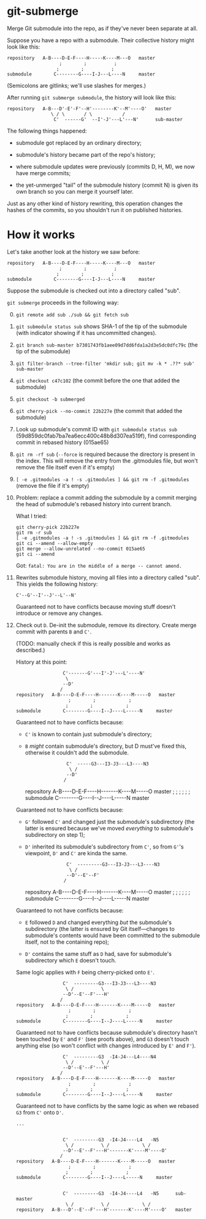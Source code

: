 git-submerge
============

Merge Git submodule into the repo, as if they've never been separate at all.



Suppose you have a repo with a submodule. Their collective history might look
like this:

    repository   A-B----D-E-F----H-----K----M---O   master
                       ;        ;          ;
                      ;        ;          ;
    submodule        C--------G----I-J---L----N     master

(Semicolons are gitlinks; we'll use slashes for merges.)

After running `git submerge submodule`, the history will look like this:

    repository   A-B---D'-E'-F'--H'--------K'--M'----O'   master
                    \ / \       / \           /
                     C'  ------G'  --I'-J'---L'---N'      sub-master

The following things happened:

* submodule got replaced by an ordinary directory;

* submodule's history became part of the repo's history;

* where submodule updates were previously (commits D, H, M), we now have merge
  commits;

* the yet-unmerged "tail" of the submodule history (commit N) is given its own
  branch so you can merge it yourself later.

Just as any other kind of history rewriting, this operation changes the hashes
of the commits, so you shouldn't run it on published histories.


How it works
============

Let's take another look at the history we saw before:

    repository   A-B----D-E-F----H-----K----M---O   master
                       ;        ;          ;
                      ;        ;          ;
    submodule        C--------G----I-J---L----N     master

Suppose the submodule is checked out into a directory called "sub".

`git submerge` proceeds in the following way:

0.  `git remote add sub ./sub && git fetch sub`
1.  `git submodule status sub` shows SHA-1 of the tip of the submodule (with indicator showing if it has uncommitted changes).
2.  `git branch sub-master b7301743fb1aee09d7dd6fda1a2d3e5dc0dfc79c` (the tip of the submodule)
3.  `git filter-branch --tree-filter 'mkdir sub; git mv -k * .??* sub' sub-master`
4.  `git checkout c47c102` (the commit before the one that added the submodule)
5.  `git checkout -b submerged`
6.  `git cherry-pick --no-commit 22b227e` (the commit that added the submodule)
7.  Look up submodule's commit ID with `git submodule status sub` (59d859dc0fab7ba7ea6ecc400c48b8d307ea519f), find corresponding commit in rebased history (015ae65)
7.  `git rm -rf sub` (`--force` is required because the directory is present in the index. This will remove the entry from the .gitmodules file, but won't remove the file itself even if it's empty)
8.  `[ -e .gitmodules -a ! -s .gitmodules ] && git rm -f .gitmodules` (remove the file if it's empty)
9.  Problem: replace a commit adding the submodule by a commit merging the head of submodule's rebased history into current branch.

    What I tried:

    ```
    git cherry-pick 22b227e
    git rm -r sub
    [ -e .gitmodules -a ! -s .gitmodules ] && git rm -f .gitmodules
    git ci --amend --allow-empty
    git merge --allow-unrelated --no-commit 015ae65
    git ci --amend
    ```

    Got: `fatal: You are in the middle of a merge -- cannot amend.`

1.  Rewrites submodule history, moving all files into a directory called "sub".
    This yields the following history:

        C'--G'--I'--J'--L'--N'

    Guaranteed not to have conflicts because moving stuff doesn't introduce or
    remove any changes.

2.  Check out `D`. De-init the submodule, remove its directory. Create merge
    commit with parents `B` and `C'`.

    (TODO: manually check if this is really possible and works as described.)

    History at this point:

                         C'-------G'---I'-J'---L'----N'
                          \
                         --D'
                        /
        repository   A-B----D-E-F----H-------K----M-----O   master
                           ;        ;            ;
                          ;        ;            ;
        submodule        C--------G----I--J----L-----N     master

    Guaranteed not to have conflicts because:

    * `C'` is known to contain just submodule's directory;

    * `B` *might* contain submodule's directory, but D must've fixed this,
      otherwise it couldn't add the submodule.


                         C'  -----G3---I3-J3---L3----N3
                          \ /
                         --D'
                        /
        repository   A-B----D-E-F----H-------K----M-----O   master
                           ;        ;            ;
                          ;        ;            ;
        submodule        C--------G----I--J----L-----N     master

    Guaranteed not to have conflicts because:

    * `G'` followed `C'` and changed just the submodule's subdirectory (the
      latter is ensured because we've moved *everything* to submodule's
      subdirectory on step 1);

    * `D'` inherited its submodule's subdirectory from `C'`, so from `G'`'s
      viewpoint, `D'` and `C'` are kinda the same.


                         C'  ---------G3---I3-J3---L3----N3
                          \ /
                         --D'--E'--F'
                        /
        repository   A-B----D-E-F----H-------K----M-----O   master
                           ;        ;            ;
                          ;        ;            ;
        submodule        C--------G----I--J----L-----N     master

    Guaranteed to not have conflicts because:

    * `E` followed `D` and changed everything *but* the submodule's
      subdirectory (the latter is ensured by Git itself—changes to submodule's
      contents would have been committed to the submodule itself, not to the
      containing repo);

    * `D'` contains the same stuff as `D` had, save for submodule's
      subdirectory which `E` doesn't touch.

    Same logic applies with `F` being cherry-picked onto `E'`.

                         C'  ---------G3---I3-J3---L3----N3
                          \ /          \
                         --D'--E'--F'---H'
                        /
        repository   A-B----D-E-F----H-------K----M-----O   master
                           ;        ;            ;
                          ;        ;            ;
        submodule        C--------G----I--J----L-----N     master

    Guaranteed not to have conflicts because submodule's directory hasn't been
    touched by `E'` and `F'` (see proofs above), and `G3` doesn't touch
    anything else (so won't conflict with changes introduced by `E'` and `F'`).


                         C'  ---------G3  -I4-J4---L4----N4
                          \ /          \ /
                         --D'--E'--F'---H'
                        /
        repository   A-B----D-E-F----H-------K----M-----O   master
                           ;        ;            ;
                          ;        ;            ;
        submodule        C--------G----I--J----L-----N     master

    Guaranteed not to have conflicts by the same logic as when we rebased `G3`
    from `C'` onto `D'`.

        ...


                         C'  ---------G3  -I4-J4----L4   -N5
                          \ /          \ /            \ /
                         --D'--E'--F'---H'-------K'----M'----O'
                        /
        repository   A-B----D-E-F----H-------K----M-----O   master
                           ;        ;            ;
                          ;        ;            ;
        submodule        C--------G----I--J----L-----N     master


                         C'  ---------G3  -I4-J4----L4   -N5      sub-master
                          \ /          \ /            \ /
        repository   A-B---D'--E'--F'---H'-------K'----M'----O'   master

